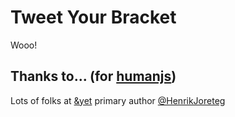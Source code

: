 # Tweet Your Bracket

Wooo!

## Thanks to... (for [humanjs](http://docs.humanjavascript.com))

Lots of folks at [&yet](http://andyet.com) primary author [@HenrikJoreteg](http://twitter.com/henrikjoreteg)
